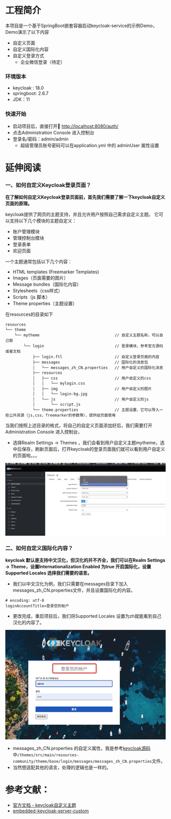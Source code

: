 # 工程简介

本项目是一个基于SpringBoot嵌套容器启动keycloak-service的示例Demo，Demo演示了以下内容

- 自定义页面
- 自定义国际化内容
- 自定义登录方式
    - 企业微信登录（待定）

### 环境版本

- keycloak : 18.0
- springboot: 2.6.7
- JDK：11

### 快速开始

- 启动项目后，直接打开🔗 [http://localhost:8080/auth/](http://localhost:8080/auth/)
- 点击Administration Console 进入控制台
- 登录名/密码：admin/admin
    - 超级管理员账号密码可以在application.yml 中的 adminUser 属性设置

# 延伸阅读

### 一、如何自定义Keycloak登录页面？

**在了解如何自定义Keycloak登录页面前，首先我们需要了解一下keycloak自定义页面的原理。**

keycloak提供了网页的主题支持，并且允许用户按照自己需求自定义主题。
它可以支持以下几个模块的主题自定义：
- 账户管理模块
- 管理控制台模块
- 登录表单
- 欢迎页面

一个主题通常包括以下几个内容：
- HTML templates (Freemarker Templates)
- Images（页面需要的图片）
- Message bundles（国际化内容）
- Stylesheets（css样式）
- Scripts（js 脚本）
- Theme properties（主题设置）

在resources的目录如下

```
resources
└── theme
    └── mytheme                                 // 自定义主题名称，可以自己取
        └── login                               // 登录模块，参考官方源码或者文档
            ├── login.ftl                       // 自定义登录页面的内容
            ├── messages                        // 国际化的消息包
            │   └── messages_zh_CN.properties   // 用户自定义的国际化消息   
            ├── resources
            │   ├── css                         // 用户自定义的css
            │   │   └── mylogin.css
            │   ├── img                         // 用户自定义的图片
            │   │   └── login-bg.jpg
            │   └── js                          // 用户自定义的js
            │       └── script.js
            └── theme.properties                // 主题设置，它可以导入一些公共资源（js,css，freemarker的参数等），提供给页面使用

```

当我们按照上述目录的格式，将自己的自定义页面添加好后，我们需要打开Administration Console 进入控制台，

- 选择Realm Settings -> Themes ，我们会看到用户自定义主题mytheme，选中后保存，刷新页面后，打开keycloak的登录页面我们就可以看到用户自定义的页面啦。。。

![](assets/16601909324241.jpg)



### 二、如何自定义国际化内容？

**keycloak 默认是支持中文汉化，但汉化的并不齐全，我们可以在Realm Settings -> Theme，设置Internationalization Enabled 为true 开启国际化，设置Supported Locales 选择我们需要的语言。**

- 我们以中文汉化为例，我们只需要在messages目录下加入messages_zh_CN.properties文件，并且设置国际化的内容。

```
# encoding: utf-8
loginAccountTitle=登录您的帐户
```

- 更改完成，重启项目后，我们将Supported Locales 设置为zh就能看到自己汉化的内容了。

![](assets/16601922260600.jpg)


- messages_zh_CN.properties 的自定义属性，我是参考[keycloak源码](https://github.com/keycloak/keycloak.git) 中`/themes/src/main/resources-community/theme/base/login/messages/messages_zh_CN.properties`文件。
- 当然想适配其他的语言，处理的逻辑也是一样的。




# 参考文献：

- [官方文档 - keycloak自定义主题](https://www.keycloak.org/docs/18.0/server_development/index.html#_themes)
- [embedded-keycloak-server-custom](https://github.com/thomasdarimont/embedded-spring-boot-keycloak-server/tree/master/embedded-keycloak-server-custom)
